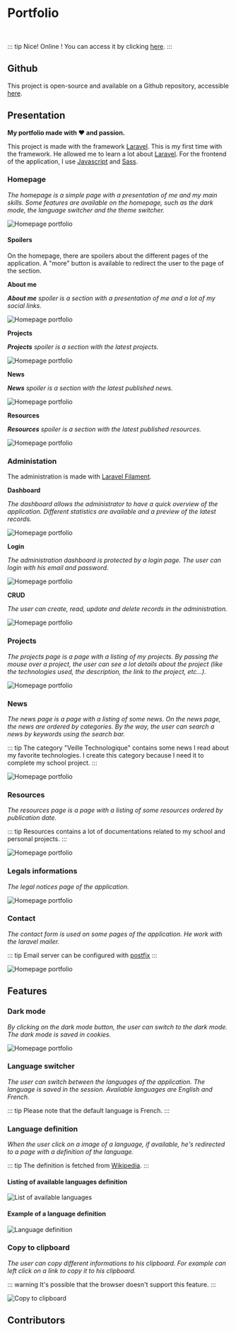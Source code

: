 <script setup>
import { VPTeamMembers } from 'vitepress/theme'

const additionalsMembers = []

const members = [
	...additionalsMembers,
  {
		avatar: "https://github.com/AlxisHenry.png",
		name: "Alexis Henry",
		title: "Contributor",
		links: [
			{ icon: "github", link: "https://github.com/Alxishenry" },
			{
				icon: "linkedin",
				link: "https://www.linkedin.com/in/alexishenry03",
			},
  	],
  },
];

</script>

# Portfolio <Badge type="tip" text="v3.7.0" />

<br>

::: tip Nice!
Online ! You can access it by clicking [here](https://alexishenry.eu).
:::

## Github

This project is open-source and available on a Github repository, accessible [here](https://github.com/AlxisHenry/alexishenry.eu). 

## Presentation

**My portfolio made with :heart: and passion.**

This project is made with the framework [Laravel](https://laravel.com/). This is my first time with the framework. He allowed me to learn a lot about [Laravel](https://laravel.com/). For the frontend of the application, I use [Javascript](https://www.javascript.com/) and [Sass](https://sass-lang.com/).

### Homepage

*The homepage is a simple page with a presentation of me and my main skills. Some features are available on the homepage, such as the dark mode, the language switcher and the theme switcher.*

![Homepage portfolio](/static/portfolio-home.png)

#### Spoilers

On the homepage, there are spoilers about the different pages of the application. A "more" button is available to redirect the user to the page of the section.

**About me**

***About me** spoiler is a section with a presentation of me and a lot of my social links.*

![Homepage portfolio](/static/portfolio-spoilers-about.png)

**Projects**

***Projects** spoiler is a section with the latest projects.*

![Homepage portfolio](/static/portfolio-spoilers-projects.png)

**News**

***News** spoiler is a section with the latest published news.*

![Homepage portfolio](/static/portfolio-spoilers-news.png)

**Resources**

***Resources** spoiler is a section with the latest published resources.*

![Homepage portfolio](/static/portfolio-spoilers-resources.png)

### Administation

The administration is made with [Laravel Filament](https://filamentadmin.com/).

**Dashboard**

*The dashboard allows the administrator to have a quick overview of the application. Different statistics are available and a preview of the latest records.*

![Homepage portfolio](/static/portfolio-admin.png)

**Login**

*The administration dashboard is protected by a login page. The user can login with his email and password.*

![Homepage portfolio](/static/portfolio-login.png)

**CRUD**

*The user can create, read, update and delete records in the administration.*

![Homepage portfolio](/static/portfolio-admin-example-records.png)

### Projects

*The projects page is a page with a listing of my projects. By passing the mouse over a project, the user can see a lot details about the project (like the technologies used, the description, the link to the project, etc...).*

![Homepage portfolio](/static/portfolio-projects.png)

### News

*The news page is a page with a listing of some news. On the news page, the news are ordered by categories. By the way, the user can search a news by keywords using the search bar.*

::: tip
The category "Veille Technologique" contains some news I read about my favorite technologies. I create this category because I need it to complete my school project.
:::

![Homepage portfolio](/static/portfolio-news.png)

### Resources

*The resources page is a page with a listing of some resources ordered by publication date.*

::: tip
Resources contains a lot of documentations related to my school and personal projects.
:::

![Homepage portfolio](/static/portfolio-resources.png)

### Legals informations

*The legal notices page of the application.*

![Homepage portfolio](/static/portfolio-legals.png)

### Contact

*The contact form is used on some pages of the application. He work with the laravel mailer.*

::: tip
Email server can be configured with [postfix](https://www.postfix.org/)
:::

![Homepage portfolio](/static/portfolio-contact.png)

## Features

### Dark mode  <Badge type="tip" text="release v3.1" />

*By clicking on the dark mode button, the user can switch to the dark mode. The dark mode is saved in cookies.*

![Homepage portfolio](/static/portfolio-home-dark.png)

### Language switcher  <Badge type="tip" text="released v3.7" />

*The user can switch between the languages of the application. The language is saved in the session. Available languages are English and French.*	

::: tip
Please note that the default language is French.
:::


### Language definition

*When the user click on a image of a language, if available, he's redirected to a page with a definition of the language.*

::: tip
The definition is fetched from [Wikipedia](https://www.wikipedia.org/).
:::

#### Listing of available languages definition

![List of available languages](/static/portfolio-languages.png)

#### Example of a language definition

![Language definition](/static/portfolio-language.png)

### Copy to clipboard

*The user can copy different informations to his clipboard. For example can left click on a link to copy it to his clipboard.*

::: warning
It's possible that the browser doesn't support this feature.
:::

![Copy to clipboard](/static/portfolio-copy-to-clipboard.png)

## Contributors

<VPTeamMembers size="medium" :members="members" />
